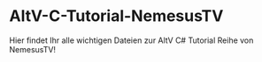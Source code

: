# AltV-C-Tutorial-NemesusTV
Hier findet Ihr alle wichtigen Dateien zur AltV C# Tutorial Reihe von NemesusTV! 
